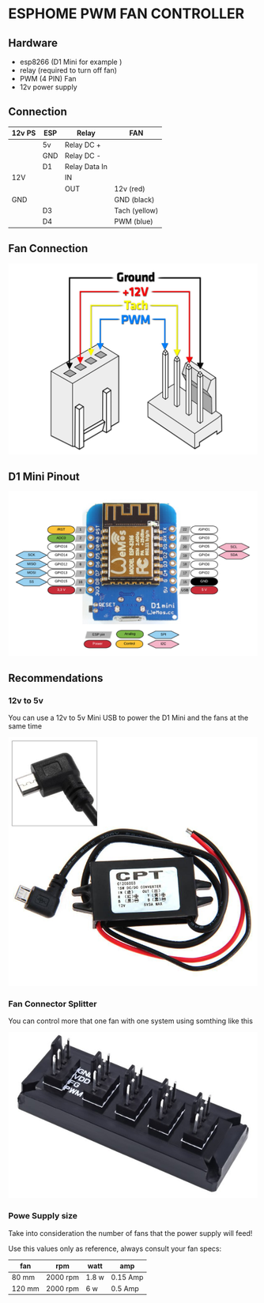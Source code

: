 # ESPHOME PWM FAN CONTROLLER

## Hardware

- esp8266 (D1 Mini for example )
- relay (required to turn off fan)
- PWM (4 PIN) Fan
- 12v power supply

## Connection

| 12v PS | ESP | Relay         | FAN           |
| ------ | --- | ------------- | ------------- |
|        | 5v  | Relay DC +    |               |
|        | GND | Relay DC -    |               |
|        | D1  | Relay Data In |               |
| 12V    |     | IN            |               |
|        |     | OUT           | 12v (red)     |
| GND    |     |               | GND (black)   |
|        | D3  |               | Tach (yellow) |
|        | D4  |               | PWM (blue)    |

## Fan Connection

![Fan Connection](images/fan_connection.jpg)

## D1 Mini Pinout

![D1 Mini](images/d1_mini_pin.png)

## Recommendations

### 12v to 5v

You can use a 12v to 5v Mini USB to power the D1 Mini and the fans at the same time

![12v to 5v](images/12_to_5.jpg)

### Fan Connector Splitter

You can control more that one fan with one system using somthing like this

![Fan Split](images/fan_split.jpg)

### Powe Supply size

Take into consideration the number of fans that the power supply will feed!

Use this values only as reference, always consult your fan specs:

| fan    | rpm      | watt  | amp      |
| ------ | -------- | ----- | -------- |
| 80 mm  | 2000 rpm | 1.8 w | 0.15 Amp |
| 120 mm | 2000 rpm | 6 w   | 0.5 Amp  |
